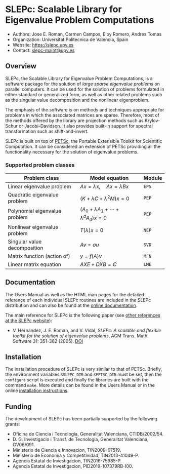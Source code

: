 
SLEPc: Scalable Library for Eigenvalue Problem Computations
===========================================================

- Authors: Jose E. Roman, Carmen Campos, Eloy Romero, Andres Tomas
- Organization: Universitat Politecnica de Valencia, Spain
- Website: https://slepc.upv.es
- Contact: slepc-maint@upv.es


Overview
--------

SLEPc, the Scalable Library for Eigenvalue Problem Computations, is a software package for the solution of *large sparse eigenvalue problems* on parallel computers. It can be used for the solution of problems formulated in either standard or generalized form, as well as other related problems such as the singular value decomposition and the nonlinear eigenproblem.

The emphasis of the software is on methods and techniques appropriate for problems in which the associated matrices are sparse. Therefore, most of the methods offered by the library are projection methods such as Krylov-Schur or Jacobi-Davidson. It also provides built-in support for spectral transformation such as shift-and-invert.

SLEPc is built on top of [PETSc](https://www.mcs.anl.gov/petsc), the Portable Extensible Toolkit for Scientific Computation. It can be considered an extension of PETSc providing all the functionality necessary for the solution of eigenvalue problems.

### Supported problem classes

| Problem class                 | Model equation                               | Module |
| ----------------------------- | -------------------------------------------- | ------ |
| Linear eigenvalue problem     | $`Ax=\lambda x,\quad Ax=\lambda Bx`$         | `EPS`  |
| Quadratic eigenvalue problem  | $`(K+\lambda C+\lambda^2M)x=0`$              | `PEP`  |
| Polynomial eigenvalue problem | $`(A_0+\lambda A_1+\cdots+\lambda^dA_d)x=0`$ | `PEP`  |
| Nonlinear eigenvalue problem  | $`T(\lambda)x=0`$                            | `NEP`  |
| Singular value decomposition  | $`Av=\sigma u`$                              | `SVD`  |
| Matrix function (action of)   | $`y=f(A)v`$                                  | `MFN`  |
| Linear matrix equation        | $`AXE+DXB=C`$                                | `LME`  |


Documentation
-------------

The Users Manual as well as the HTML man pages for the detailed reference of each individual SLEPc routines are included in the SLEPc distribution and can also be found at the [online documentation](https://slepc.upv.es/documentation).

The main reference for SLEPc is the following paper (see [other references at the SLEPc website](https://slepc.upv.es/material)):

- V. Hernandez, J. E. Roman, and V. Vidal, *SLEPc: A scalable and flexible toolkit for the solution of eigenvalue problems*, ACM Trans. Math. Software 31: 351-362 (2005). [DOI](https://doi.org/10.1145%2F1089014.1089019)


Installation
------------

The installation procedure of SLEPc is very similar to that of PETSc. Briefly, the environment variables `$SLEPC_DIR` and `$PETSC_DIR` must be set, then the `configure` script is executed and finally the libraries are built with the command `make`. More details can be found in the Users Manual or in the online [installation instructions](https://slepc.upv.es/documentation/instal.htm).


Funding
-------

The development of SLEPc has been partially supported by the following grants:

- Oficina de Ciencia i Tecnologia, Generalitat Valenciana, CTIDB/2002/54.
- D. G. Investigacio i Transf. de Tecnologia, Generalitat Valenciana, GV06/091.
- Ministerio de Ciencia e Innovacion, TIN2009-07519.
- Ministerio de Economia y Competitividad, TIN2013-41049-P.
- Agencia Estatal de Investigacion, TIN2016-75985-P.
- Agencia Estatal de Investigacion, PID2019-107379RB-I00.

